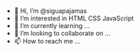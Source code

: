 - 👋 Hi, I’m @siguapajamas
- 👀 I’m interested in HTML CSS JavaScript
- 🌱 I’m currently learning ...
- 💞️ I’m looking to collaborate on ...
- 📫 How to reach me ...

<!---
siguapajamas/siguapajamas is a ✨ special ✨ repository because its `README.md` (this file) appears on your GitHub profile.
You can click the Preview link to take a look at your changes.
--->

